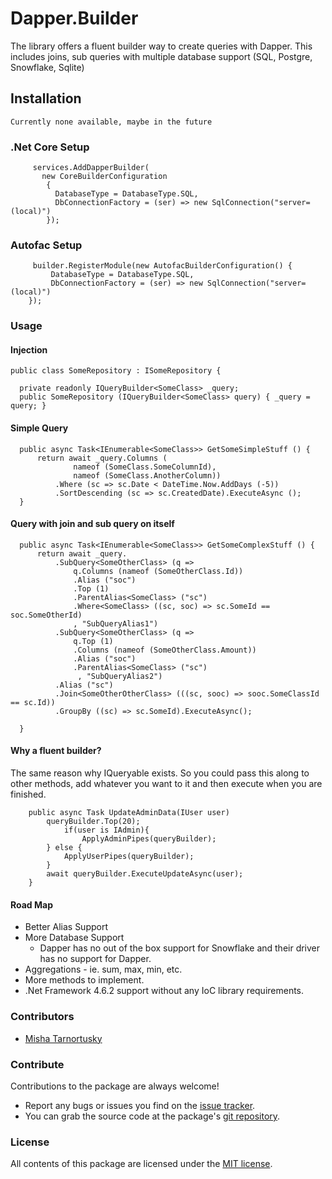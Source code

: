 # Dapper.Builder

The library offers a fluent builder way to create queries with Dapper.
This includes joins, sub queries with multiple database support (SQL, Postgre, Snowflake, Sqlite) 

## Installation

    Currently none available, maybe in the future
    
        
### .Net Core Setup


         services.AddDapperBuilder(
           new CoreBuilderConfiguration
            {
              DatabaseType = DatabaseType.SQL,
              DbConnectionFactory = (ser) => new SqlConnection("server=(local)")
            });
            

### Autofac Setup

         builder.RegisterModule(new AutofacBuilderConfiguration() {
             DatabaseType = DatabaseType.SQL,
             DbConnectionFactory = (ser) => new SqlConnection("server=(local)")
        });

        
### Usage 

#### Injection

    public class SomeRepository : ISomeRepository {

      private readonly IQueryBuilder<SomeClass> _query;
      public SomeRepository (IQueryBuilder<SomeClass> query) { _query = query; }


#### Simple Query
      public async Task<IEnumerable<SomeClass>> GetSomeSimpleStuff () {
          return await _query.Columns (
                  nameof (SomeClass.SomeColumnId),
                  nameof (SomeClass.AnotherColumn))
              .Where (sc => sc.Date < DateTime.Now.AddDays (-5))
              .SortDescending (sc => sc.CreatedDate).ExecuteAsync ();
      }
#### Query with join and sub query on itself
      public async Task<IEnumerable<SomeClass>> GetSomeComplexStuff () {
          return await _query.
              .SubQuery<SomeOtherClass> (q =>
                  q.Columns (nameof (SomeOtherClass.Id))
                  .Alias ("soc")
                  .Top (1)
                  .ParentAlias<SomeClass> ("sc")
                  .Where<SomeClass> ((sc, soc) => sc.SomeId == soc.SomeOtherId)
                  , "SubQueryAlias1")
              .SubQuery<SomeOtherClass> (q =>
                  q.Top (1)
                  .Columns (nameof (SomeOtherClass.Amount))
                  .Alias ("soc")
                  .ParentAlias<SomeClass> ("sc")
                   , "SubQueryAlias2")
              .Alias ("sc")
              .Join<SomeOtherOtherClass> (((sc, sooc) => sooc.SomeClassId == sc.Id))
              .GroupBy ((sc) => sc.SomeId).ExecuteAsync();

      }
      
#### Why a fluent builder?

The same reason why IQueryable exists. So you could pass this along to other methods, add whatever you want to it and then execute when you are finished.

        public async Task UpdateAdminData(IUser user)
            queryBuilder.Top(20);
                if(user is IAdmin){
                    ApplyAdminPipes(queryBuilder); 
            } else {
                ApplyUserPipes(queryBuilder);
            }
            await queryBuilder.ExecuteUpdateAsync(user);
        }
    
#### Road Map

* Better Alias Support
* More Database Support
	* Dapper has no out of the box support for Snowflake and their driver has no support for Dapper.
* Aggregations - ie. sum, max, min, etc.
* More methods to implement.
* .Net Framework 4.6.2 support without any IoC library requirements.

### Contributors

* [Misha Tarnortusky](https://github.com/misha130)


### Contribute

Contributions to the package are always welcome!

* Report any bugs or issues you find on the [issue tracker](https://github.com/misha130/Dapper.Builder/issues).
* You can grab the source code at the package's [git repository](https://github.com/misha130/Dapper.Builder).

### License

All contents of this package are licensed under the [MIT license](https://opensource.org/licenses/MIT).
